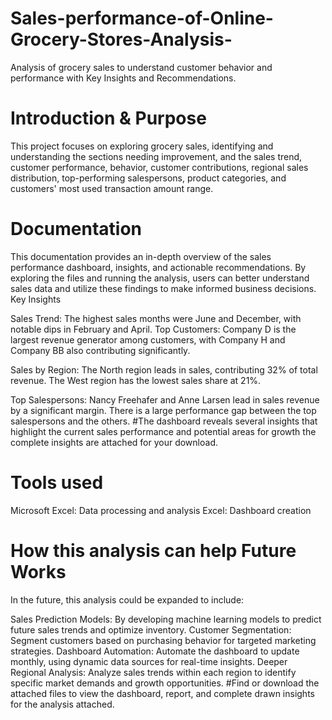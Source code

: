 # Sales-performance-of-Online-Grocery-Stores-Analysis-
Analysis of grocery sales to understand customer behavior and performance with Key Insights and Recommendations.

# Introduction & Purpose
This project focuses on exploring grocery sales, identifying and understanding the sections needing improvement, and the sales trend, customer performance, behavior, customer contributions, regional sales distribution, top-performing salespersons, product categories, and customers' most used transaction amount range.

# Documentation
This documentation provides an in-depth overview of the sales performance dashboard, insights, and actionable recommendations. By exploring the files and running the analysis, users can better understand sales data and utilize these findings to make informed business decisions. Key Insights

Sales Trend: The highest sales months were June and December, with notable dips in February and April.
Top Customers: Company D is the largest revenue generator among customers, with Company H and Company BB also contributing significantly.

Sales by Region: The North region leads in sales, contributing 32% of total revenue. The West region has the lowest sales share at 21%.

Top Salespersons: Nancy Freehafer and Anne Larsen lead in sales revenue by a significant margin. There is a large performance gap between the top salespersons and the others. #The dashboard reveals several insights that highlight the current sales performance and potential areas for growth the complete insights are attached for your download.

# Tools used
Microsoft Excel: Data processing and analysis Excel: Dashboard creation

# How this analysis can help Future Works

In the future, this analysis could be expanded to include:

Sales Prediction Models: By developing machine learning models to predict future sales trends and optimize inventory.
Customer Segmentation: Segment customers based on purchasing behavior for targeted marketing strategies.
Dashboard Automation: Automate the dashboard to update monthly, using dynamic data sources for real-time insights.
Deeper Regional Analysis: Analyze sales trends within each region to identify specific market demands and growth opportunities.
#Find or download the attached files to view the dashboard, report, and complete drawn insights for the analysis attached.
